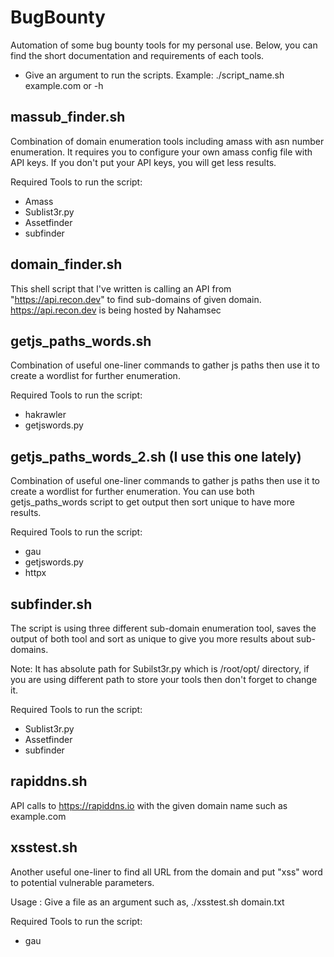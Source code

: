 # BugBounty
Automation of some bug bounty tools for my personal use.
Below, you can find the short documentation and requirements of each tools.

- Give an argument to run the scripts. Example: ./script_name.sh example.com or -h

## massub_finder.sh
Combination of domain enumeration tools including amass with asn number enumeration. It requires you to configure your own amass config file with API keys. If you don't put your API keys, you will get less results.

Required Tools to run the script:
- Amass
- Sublist3r.py
- Assetfinder
- subfinder

## domain_finder.sh
This shell script that I've written is calling an API from "https://api.recon.dev" to find sub-domains of given domain.
https://api.recon.dev is being hosted by Nahamsec


## getjs_paths_words.sh
Combination of useful one-liner commands to gather js paths then use it to create a wordlist for further enumeration.

Required Tools to run the script:
- hakrawler
- getjswords.py

## getjs_paths_words_2.sh (I use this one lately)
Combination of useful one-liner commands to gather js paths then use it to create a wordlist for further enumeration. You can use both getjs_paths_words script to get output then sort unique to have more results.

Required Tools to run the script: 
- gau
- getjswords.py
- httpx

## subfinder.sh
The script is using three different sub-domain enumeration tool, saves the output of both tool and sort as unique to give you more results about sub-domains. 

Note: It has absolute path for Subilst3r.py which is /root/opt/ directory, if you are using different path to store your tools then don't forget to change it.

Required Tools to run the script:
- Sublist3r.py
- Assetfinder
- subfinder

## rapiddns.sh
API calls to https://rapiddns.io with the given domain name such as example.com

## xsstest.sh
Another useful one-liner to find all URL from the domain and put "xss" word to potential vulnerable parameters.

Usage : Give a file as an argument such as, ./xsstest.sh domain.txt

Required Tools to run the script:
- gau
